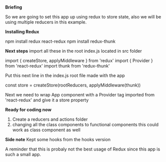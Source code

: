 **Briefing**

So we are going to set this app up using redux to store state, also we will be using multiple reducers in this example.

**Installing Redux**

npm install redux react-redux
npm install redux-thunk

**Next steps**
import all these in the root index.js located in src folder

import { createStore, applyMiddleware } from 'redux'
import { Provider } from 'react-redux'
import thunk from 'redux-thunk'


Put this next line in the index.js root file made with the app

const store = createStore(rootReducers, applyMiddleware(thunk))

Next we need to wrap App component with a Provider tag imported from 'react-redux' and give it a store property

**Ready for coding now**
1. Create a reducers and actions folder
2. changing all the class components to functional components this could work as class component as well



**Side note**
Kept some hooks from the hooks version

A reminder that this is probaly not the best usage of Redux since this app is such a small app.